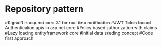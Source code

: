 # Repository pattern
#SignalR in asp.net core 2.1 for real time notification 
#JWT Token based Authentication apis in asp.net core 
#Policy based authorization with claims 
#Lazy loading entityframework core 
#Initial data seeding concept 
#Code first approach 
